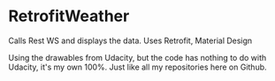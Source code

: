 # RetrofitWeather
Calls Rest WS and displays the data. Uses Retrofit, Material Design

Using the drawables from Udacity, but the code has nothing to do with Udacity, it's my own 100%. Just like all my repositories here on Github.


